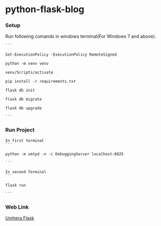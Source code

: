 # python-flask-blog

### Setup

Run following comands in windows terminal(For Windows 7 and above).

    ```
    
    Set-ExecutionPolicy -ExecutionPolicy RemoteSigned
    
    python -m venv venv
    
    venv/Scripts/activate
    
    pip install -r requirements.txt
    
    flask db init

    flask db migrate

    flask db upgrade
    
    ```

### Run Project

    In first terminal
    ```

    python -m smtpd -n -c DebuggingServer localhost:8025

    ```

    In second Terminal
    ```

    flask run

    ```

### Web Link 

[Umhera Flask](https://umhera-flask.herokuapp.com/index)